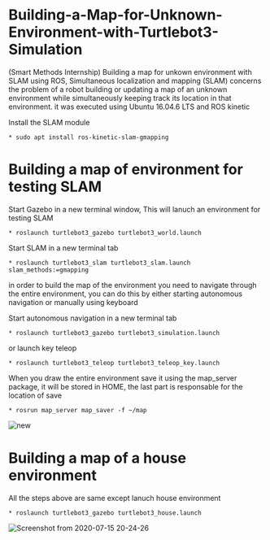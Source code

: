 # Building-a-Map-for-Unknown-Environment-with-Turtlebot3-Simulation
(Smart Methods Internship) Building a map for unkown environment with SLAM using ROS, Simultaneous localization and mapping (SLAM) concerns the problem of a robot building or updating a map of an unknown environment while simultaneously keeping track its location in that environment.
it was executed using Ubuntu 16.04.6 LTS and ROS kinetic

Install the SLAM module 

    * sudo apt install ros-kinetic-slam-gmapping
    
# Building a map of environment for testing SLAM 
  
Start Gazebo in a new terminal window, This will lanuch an environment for testing SLAM 

    * roslaunch turtlebot3_gazebo turtlebot3_world.launch
 
Start SLAM in a new terminal tab

    * roslaunch turtlebot3_slam turtlebot3_slam.launch slam_methods:=gmapping
    
in order to build the map of the environment you need to navigate through the entire environment, you can do this by either starting autonomous navigation or manually using keyboard

Start autonomous navigation in a new terminal tab

    * roslaunch turtlebot3_gazebo turtlebot3_simulation.launch

or launch key teleop

    * roslaunch turtlebot3_teleop turtlebot3_teleop_key.launch
    
When you draw the entire environment save it using the map_server package, it will be stored in HOME, the last part is responsable for the location of save

    * rosrun map_server map_saver -f ~/map


![new](https://user-images.githubusercontent.com/67188835/87581626-ecbd6d80-c6e1-11ea-94be-2606220f037a.gif)



# Building a map of a house environment
All the steps above are same except lanuch house environment

    * roslaunch turtlebot3_gazebo turtlebot3_house.launch
  
 ![Screenshot from 2020-07-15 20-24-26](https://user-images.githubusercontent.com/67188835/87581706-0f4f8680-c6e2-11ea-85cb-47aeaa5667e6.png)
